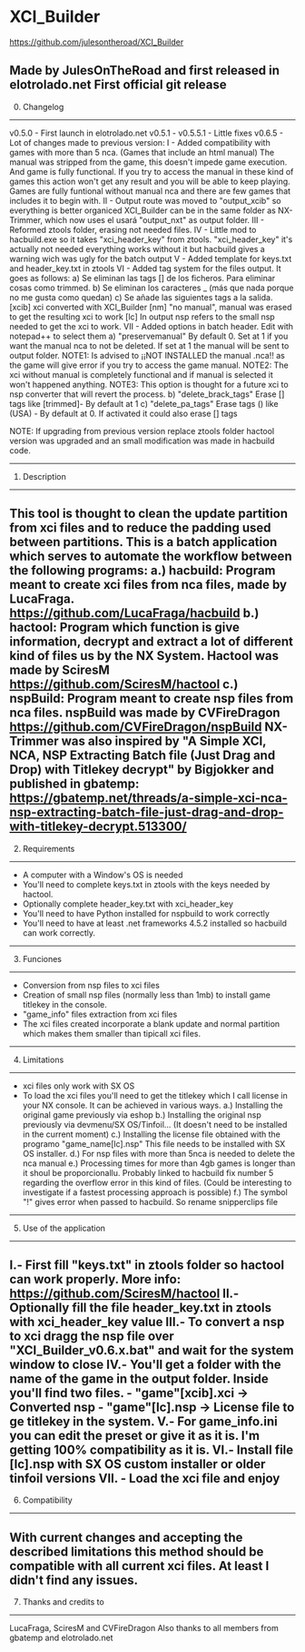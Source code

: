 # XCI_Builder
https://github.com/julesontheroad/XCI_Builder

Made by JulesOnTheRoad and first released in elotrolado.net
First official git release
---------------
0. Changelog
---------------
v0.5.0 - First launch in elotrolado.net
v0.5.1 - v0.5.5.1 - Little fixes
v0.6.5 - Lot of changes made to previous version:
  I - Added compatibility with games with more than 5 nca. (Games that include an html manual) 
	The manual was stripped from the game, this doesn't impede game execution. And game is fully functional.
	If you try to access the manual in these kind of games this action won't get any result and you will be able to keep playing.
	Games are fully funtional without manual nca and there are few games that includes it to begin with.
   II - Output route was moved to "output_xcib" so everything is better organiced XCI_Builder can be in the same folder as NX-Trimmer, 
	which now uses el usará "output_nxt" as output folder.
  III - Reformed ztools folder, erasing not needed files. 
   IV - Little mod to hacbuild.exe so it takes "xci_header_key" from ztools. "xci_header_key" it's actually not needed everything works without it 
	but hacbuild gives a warning wich was ugly for the batch output
   V  - Added template for keys.txt and header_key.txt in ztools
   VI - Added tag system for the files output. It goes as follows:
	a) Se eliminan las tags [] de los ficheros. Para eliminar cosas como trimmed.
        b) Se eliminan los caracteres _ (más que nada porque no me gusta como quedan)
	c) Se añade las siguientes tags a la salida.
	   [xcib] xci converted with XCI_Builder
	   [nm] "no manual", manual was erased to get the resulting xci to work
	   [lc] In output nsp refers to the small nsp needed to get the xci to work.
  VII - Added options in batch header. Edit with notepad++ to select them
   a)  "preservemanual" By default 0. Set at 1 if you want the manual nca to not be deleted. If set at 1 the manual will be sent to output folder.
	NOTE1: Is advised to ¡¡NOT INSTALLED the manual .nca!! as the game will give error if you try to access the game manual.
	NOTE2: The xci without manual is completely functional and if manual is selected it won't happened anything. 
	NOTE3: This option is thought for a future xci to nsp converter that will revert the process.
   b)  "delete_brack_tags" Erase [] tags like [trimmed]- By default at 1
   c)  "delete_pa_tags" Erase tags () like (USA) - By default at 0. If activated it could also erase [] tags

NOTE: If upgrading from previous version replace ztools folder hactool version was upgraded and an small modification was made in hacbuild code.

---------------
1. Description
---------------
This tool is thought to clean the update partition from xci files and to reduce the padding used between partitions.
This is a batch application which serves to automate the workflow between the following programs:
a.) hacbuild: Program meant to create xci files from nca files, made by LucaFraga.
https://github.com/LucaFraga/hacbuild
b.) hactool: Program which function is give information, decrypt and extract a lot of different kind of files us by the NX System.
Hactool was made by SciresM
https://github.com/SciresM/hactool
c.) nspBuild: Program meant to create nsp files from nca files. 
nspBuild was made by CVFireDragon
https://github.com/CVFireDragon/nspBuild
NX-Trimmer was also inspired by "A Simple XCI, NCA, NSP Extracting Batch file (Just Drag and Drop) with Titlekey decrypt"
by Bigjokker and published in gbatemp:
https://gbatemp.net/threads/a-simple-xci-nca-nsp-extracting-batch-file-just-drag-and-drop-with-titlekey-decrypt.513300/
---------------
2. Requirements
---------------
- A computer with a Window's OS is needed
- You'll need to complete keys.txt in ztools with the keys needed by hactool.
- Optionally complete header_key.txt with xci_header_key
- You'll need to have Python installed for nspbuild to work correctly
- You'll need to have at least .net frameworks 4.5.2 installed so hacbuild can work correctly.
---------------
3. Funciones
---------------
- Conversion from nsp files to xci files
- Creation of small nsp files (normally less than 1mb) to install game titlekey in the console.
- "game_info" files extraction from xci files
- The xci files created incorporate a blank update and normal partition which makes them smaller than
  tipicall xci files.
---------------
4. Limitations
---------------
- xci files only work with SX OS
- To load the xci files you'll need to get the titlekey which I call license in your NX console. It can be
  achieved in various ways.
a.) Installing the original game previously via eshop
b.) Installing the original nsp previously via devmenu/SX OS/Tinfoil...
    (It doesn't need to be installed in the current moment)
c.) Installing the license file obtained with the programo "game_name[lc].nsp"
    This file needs to be installed with SX OS installer.
d.) For nsp files with more than 5nca is needed to delete the nca manual
e.) Processing times for more than 4gb games is longer than it shoul be proporcionallu. Probably linked to hacbuild fix number 5 regarding the overflow
    error in this kind of files. (Could be interesting to investigate if a fastest processing approach is possible)
f.) The symbol "!" gives error when passed to hacbuild. So rename snipperclips file

-----------------------
5. Use of the application
-----------------------
I.-   First fill "keys.txt" in ztools folder so hactool can work properly.
      More info: https://github.com/SciresM/hactool
II.-  Optionally fill the file header_key.txt in ztools with xci_header_key value
III.- To convert a nsp to xci dragg the nsp file over "XCI_Builder_v0.6.x.bat" and wait for the system window to close
IV.-  You'll get a folder with the name of the game in the output folder. Inside you'll find two files.
      - "game"[xcib].xci -> Converted nsp
      - "game"[lc].nsp -> License file to ge titlekey in the system.
V.-  For game_info.ini you can edit the preset or give it as it is. I'm getting 100% compatibility as it is.
VI.- Install file [lc].nsp with SX OS custom installer or older tinfoil versions
VII. - Load the xci file and enjoy
------------------
6. Compatibility
------------------
With current changes and accepting the described limitations this method should be compatible with all current xci files.
At least I didn't find any issues.
------------------------
7. Thanks and credits to 
------------------------
LucaFraga, SciresM and CVFireDragon 
Also thanks to all members from gbatemp and elotrolado.net

